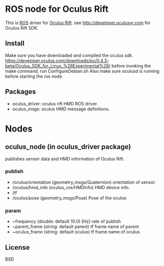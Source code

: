 ROS node for Oculus Rift
========================
This is [ROS](http://ros.org) driver for [Oculus Rift](http://www.oculusvr.com).
see http://developer.oculusvr.com for Oculus Rift SDK.

Install
-----------------
Make sure you have downloaded and compiled the oculus sdk.
https://developer.oculus.com/downloads/pc/0.4.3-beta/Oculus_SDK_for_Linux_%28Experimental%29/
before invoking the make command, run ConfigureDebian.sh
Also make sure oculusd is running before starting the ros node


Packages
------------------
* oculus_driver: oculus rift HMD ROS driver.
* oculus_msgs: oculus HMD message definitions.


Nodes
=============

oculus_node (in oculus_driver package)
------------------
publishes sensor data and HMD information of Oculus Rift.

### publish

* /oculus/orientation (geometry_msgs/Quaternion) orientation of sensor.
* /oculus/hmd_info (oculus_ros/HMDInfo) HMD device info.
* /tf
* /oculus/pose (geometry_msgs/Pose) Pose of the oculus

### param
* ~frequency (double: default 10.0) [Hz] rate of publish
* ~parent_frame (string: default parent) tf frame name of parent
* ~oculus_frame (string: default oculus) tf frame name of oculus


License
-----------
BSD
